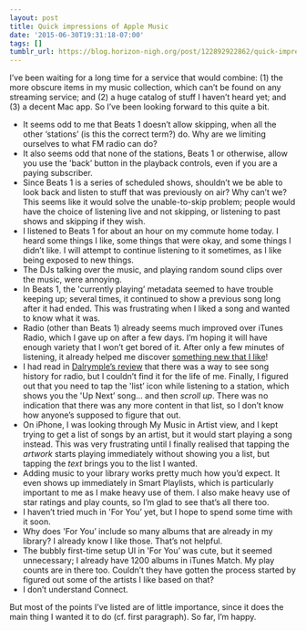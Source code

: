 ```yaml
---
layout: post
title: Quick impressions of Apple Music
date: '2015-06-30T19:31:18-07:00'
tags: []
tumblr_url: https://blog.horizon-nigh.org/post/122892922862/quick-impressions-of-apple-music
---
```

I’ve been waiting for a long time for a service that would combine: (1) the more obscure items in my music collection, which can’t be found on any streaming service; and (2) a huge catalog of stuff I haven’t heard yet; and (3) a decent Mac app. So I’ve been looking forward to this quite a bit.

- It seems odd to me that Beats 1 doesn’t allow skipping, when all the other ‘stations’ (is this the correct term?) do. Why are we limiting ourselves to what FM radio can do?
- It also seems odd that none of the stations, Beats 1 or otherwise, allow you use the 'back’ button in the playback controls, even if you are a paying subscriber.
- Since Beats 1 is a series of scheduled shows, shouldn’t we be able to look back and listen to stuff that was previously on air? Why can’t we? This seems like it would solve the unable-to-skip problem; people would have the choice of listening live and not skipping, or listening to past shows and skipping if they wish.
- I listened to Beats 1 for about an hour on my commute home today. I heard some things I like, some things that were okay, and some things I didn’t like. I will attempt to continue listening to it sometimes, as I like being exposed to new things.
- The DJs talking over the music, and playing random sound clips over the music, were annoying.
- In Beats 1, the 'currently playing’ metadata seemed to have trouble keeping up; several times, it continued to show a previous song long after it had ended. This was frustrating when I liked a song and wanted to know what it was.
- Radio (other than Beats 1) already seems much improved over iTunes Radio, which I gave up on after a few days. I’m hoping it will have enough variety that I won’t get bored of it. After only a few minutes of listening, it already helped me discover [something new that I like](https://itun.es/us/oV0Q5?i=967527383)!
- I had read in [Dalrymple’s review](http://www.loopinsight.com/2015/06/30/first-look-apple-music/) that there was a way to see song history for radio, but I couldn’t find it for the life of me. Finally, I figured out that you need to tap the 'list’ icon while listening to a station, which shows you the 'Up Next’ song… and then _scroll up_. There was no indication that there was any more content in that list, so I don’t know how anyone’s supposed to figure that out.
- On iPhone, I was looking through My Music in Artist view, and I kept trying to get a list of songs by an artist, but it would start playing a song instead. This was very frustrating until I finally realised that tapping the _artwork_ starts playing immediately without showing you a list, but tapping the _text_ brings you to the list I wanted.
- Adding music to your library works pretty much how you’d expect. It even shows up immediately in Smart Playlists, which is particularly important to me as I make heavy use of them. I also make heavy use of star ratings and play counts, so I’m glad to see that’s all there too.
- I haven’t tried much in 'For You’ yet, but I hope to spend some time with it soon.
- Why does 'For You’ include so many albums that are already in my library? I already know I like those. That’s not helpful.
- The bubbly first-time setup UI in 'For You’ was cute, but it seemed unnecessary; I already have 1200 albums in iTunes Match. My play counts are in there too. Couldn’t they have gotten the process started by figured out some of the artists I like based on that?
- I don’t understand Connect.

But most of the points I’ve listed are of little importance, since it does the main thing I wanted it to do (cf. first paragraph). So far, I’m happy.


